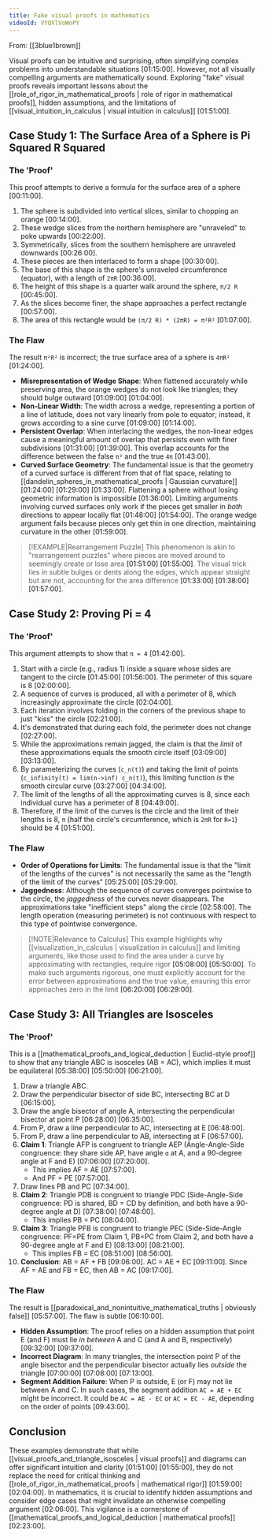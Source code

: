 ```yaml
---
title: Fake visual proofs in mathematics
videoId: VYQVlVoWoPY
---
```


From: [[3blue1brown]] <br/> 

Visual proofs can be intuitive and surprising, often simplifying complex problems into understandable situations <a class="yt-timestamp" data-t="01:15:00">[01:15:00]</a>. However, not all visually compelling arguments are mathematically sound. Exploring "fake" visual proofs reveals important lessons about the [[role_of_rigor_in_mathematical_proofs | role of rigor in mathematical proofs]], hidden assumptions, and the limitations of [[visual_intuition_in_calculus | visual intuition in calculus]] <a class="yt-timestamp" data-t="01:51:00">[01:51:00]</a>.

## Case Study 1: The Surface Area of a Sphere is Pi Squared R Squared

### The 'Proof'
This proof attempts to derive a formula for the surface area of a sphere <a class="yt-timestamp" data-t="00:11:00">[00:11:00]</a>.
1.  The sphere is subdivided into vertical slices, similar to chopping an orange <a class="yt-timestamp" data-t="00:14:00">[00:14:00]</a>.
2.  These wedge slices from the northern hemisphere are "unraveled" to poke upwards <a class="yt-timestamp" data-t="00:22:00">[00:22:00]</a>.
3.  Symmetrically, slices from the southern hemisphere are unraveled downwards <a class="yt-timestamp" data-t="00:26:00">[00:26:00]</a>.
4.  These pieces are then interlaced to form a shape <a class="yt-timestamp" data-t="00:30:00">[00:30:00]</a>.
5.  The base of this shape is the sphere's unraveled circumference (equator), with a length of `2πR` <a class="yt-timestamp" data-t="00:36:00">[00:36:00]</a>.
6.  The height of this shape is a quarter walk around the sphere, `π/2 R` <a class="yt-timestamp" data-t="00:45:00">[00:45:00]</a>.
7.  As the slices become finer, the shape approaches a perfect rectangle <a class="yt-timestamp" data-t="00:57:00">[00:57:00]</a>.
8.  The area of this rectangle would be `(π/2 R) * (2πR) = π²R²` <a class="yt-timestamp" data-t="01:07:00">[01:07:00]</a>.

### The Flaw
The result `π²R²` is incorrect; the true surface area of a sphere is `4πR²` <a class="yt-timestamp" data-t="01:24:00">[01:24:00]</a>.
*   **Misrepresentation of Wedge Shape**: When flattened accurately while preserving area, the orange wedges do not look like triangles; they should bulge outward <a class="yt-timestamp" data-t="01:09:00">[01:09:00]</a> <a class="yt-timestamp" data-t="01:04:00">[01:04:00]</a>.
*   **Non-Linear Width**: The width across a wedge, representing a portion of a line of latitude, does not vary linearly from pole to equator; instead, it grows according to a sine curve <a class="yt-timestamp" data-t="01:09:00">[01:09:00]</a> <a class="yt-timestamp" data-t="01:14:00">[01:14:00]</a>.
*   **Persistent Overlap**: When interlacing the wedges, the non-linear edges cause a meaningful amount of overlap that persists even with finer subdivisions <a class="yt-timestamp" data-t="01:31:00">[01:31:00]</a> <a class="yt-timestamp" data-t="01:39:00">[01:39:00]</a>. This overlap accounts for the difference between the false `π²` and the true `4π` <a class="yt-timestamp" data-t="01:43:00">[01:43:00]</a>.
*   **Curved Surface Geometry**: The fundamental issue is that the geometry of a curved surface is different from that of flat space, relating to [[dandelin_spheres_in_mathematical_proofs | Gaussian curvature]] <a class="yt-timestamp" data-t="01:24:00">[01:24:00]</a> <a class="yt-timestamp" data-t="01:29:00">[01:29:00]</a> <a class="yt-timestamp" data-t="01:33:00">[01:33:00]</a>. Flattening a sphere without losing geometric information is impossible <a class="yt-timestamp" data-t="01:36:00">[01:36:00]</a>. Limiting arguments involving curved surfaces only work if the pieces get smaller in *both* directions to appear locally flat <a class="yt-timestamp" data-t="01:48:00">[01:48:00]</a> <a class="yt-timestamp" data-t="01:54:00">[01:54:00]</a>. The orange wedge argument fails because pieces only get thin in one direction, maintaining curvature in the other <a class="yt-timestamp" data-t="01:59:00">[01:59:00]</a>.

> [!EXAMPLE|Rearrangement Puzzle]
> This phenomenon is akin to "rearrangement puzzles" where pieces are moved around to seemingly create or lose area <a class="yt-timestamp" data-t="01:51:00">[01:51:00]</a> <a class="yt-timestamp" data-t="01:55:00">[01:55:00]</a>. The visual trick lies in subtle bulges or dents along the edges, which appear straight but are not, accounting for the area difference <a class="yt-timestamp" data-t="01:33:00">[01:33:00]</a> <a class="yt-timestamp" data-t="01:38:00">[01:38:00]</a> <a class="yt-timestamp" data-t="01:57:00">[01:57:00]</a>.

## Case Study 2: Proving Pi = 4

### The 'Proof'
This argument attempts to show that `π = 4` <a class="yt-timestamp" data-t="01:42:00">[01:42:00]</a>.
1.  Start with a circle (e.g., radius 1) inside a square whose sides are tangent to the circle <a class="yt-timestamp" data-t="01:45:00">[01:45:00]</a> <a class="yt-timestamp" data-t="01:56:00">[01:56:00]</a>. The perimeter of this square is 8 <a class="yt-timestamp" data-t="02:00:00">[02:00:00]</a>.
2.  A sequence of curves is produced, all with a perimeter of 8, which increasingly approximate the circle <a class="yt-timestamp" data-t="02:04:00">[02:04:00]</a>.
3.  Each iteration involves folding in the corners of the previous shape to just "kiss" the circle <a class="yt-timestamp" data-t="02:21:00">[02:21:00]</a>.
4.  It's demonstrated that during each fold, the perimeter does not change <a class="yt-timestamp" data-t="02:27:00">[02:27:00]</a>.
5.  While the approximations remain jagged, the claim is that the *limit* of these approximations equals the smooth circle itself <a class="yt-timestamp" data-t="03:09:00">[03:09:00]</a> <a class="yt-timestamp" data-t="03:13:00">[03:13:00]</a>.
6.  By parameterizing the curves (`c_n(t)`) and taking the limit of points (`c_infinity(t) = lim(n->inf) c_n(t)`), this limiting function *is* the smooth circular curve <a class="yt-timestamp" data-t="03:27:00">[03:27:00]</a> <a class="yt-timestamp" data-t="04:34:00">[04:34:00]</a>.
7.  The limit of the lengths of all the approximating curves is 8, since each individual curve has a perimeter of 8 <a class="yt-timestamp" data-t="04:49:00">[04:49:00]</a>.
8.  Therefore, if the limit of the curves is the circle and the limit of their lengths is 8, `π` (half the circle's circumference, which is `2πR` for `R=1`) should be 4 <a class="yt-timestamp" data-t="01:51:00">[01:51:00]</a>.

### The Flaw
*   **Order of Operations for Limits**: The fundamental issue is that the "limit of the lengths of the curves" is not necessarily the same as the "length of the limit of the curves" <a class="yt-timestamp" data-t="05:25:00">[05:25:00]</a> <a class="yt-timestamp" data-t="05:29:00">[05:29:00]</a>.
*   **Jaggedness**: Although the sequence of curves converges pointwise to the circle, the *jaggedness* of the curves never disappears. The approximations take "inefficient steps" along the circle <a class="yt-timestamp" data-t="02:58:00">[02:58:00]</a>. The length operation (measuring perimeter) is not continuous with respect to this type of pointwise convergence.

> [!NOTE|Relevance to Calculus]
> This example highlights why [[visualization_in_calculus | visualization in calculus]] and limiting arguments, like those used to find the area under a curve by approximating with rectangles, require rigor <a class="yt-timestamp" data-t="05:08:00">[05:08:00]</a> <a class="yt-timestamp" data-t="05:50:00">[05:50:00]</a>. To make such arguments rigorous, one must explicitly account for the error between approximations and the true value, ensuring this error approaches zero in the limit <a class="yt-timestamp" data-t="06:20:00">[06:20:00]</a> <a class="yt-timestamp" data-t="06:29:00">[06:29:00]</a>.

## Case Study 3: All Triangles are Isosceles

### The 'Proof'
This is a [[mathematical_proofs_and_logical_deduction | Euclid-style proof]] to show that any triangle ABC is isosceles (AB = AC), which implies it must be equilateral <a class="yt-timestamp" data-t="05:38:00">[05:38:00]</a> <a class="yt-timestamp" data-t="05:50:00">[05:50:00]</a> <a class="yt-timestamp" data-t="06:21:00">[06:21:00]</a>.

1.  Draw a triangle ABC.
2.  Draw the perpendicular bisector of side BC, intersecting BC at D <a class="yt-timestamp" data-t="06:15:00">[06:15:00]</a>.
3.  Draw the angle bisector of angle A, intersecting the perpendicular bisector at point P <a class="yt-timestamp" data-t="06:28:00">[06:28:00]</a> <a class="yt-timestamp" data-t="06:35:00">[06:35:00]</a>.
4.  From P, draw a line perpendicular to AC, intersecting at E <a class="yt-timestamp" data-t="06:48:00">[06:48:00]</a>.
5.  From P, draw a line perpendicular to AB, intersecting at F <a class="yt-timestamp" data-t="06:57:00">[06:57:00]</a>.
6.  **Claim 1**: Triangle AFP is congruent to triangle AEP (Angle-Angle-Side congruence: they share side AP, have angle `α` at A, and a 90-degree angle at F and E) <a class="yt-timestamp" data-t="07:06:00">[07:06:00]</a> <a class="yt-timestamp" data-t="07:20:00">[07:20:00]</a>.
    *   This implies AF = AE <a class="yt-timestamp" data-t="07:57:00">[07:57:00]</a>.
    *   And PF = PE <a class="yt-timestamp" data-t="07:57:00">[07:57:00]</a>.
7.  Draw lines PB and PC <a class="yt-timestamp" data-t="07:34:00">[07:34:00]</a>.
8.  **Claim 2**: Triangle PDB is congruent to triangle PDC (Side-Angle-Side congruence: PD is shared, BD = CD by definition, and both have a 90-degree angle at D) <a class="yt-timestamp" data-t="07:38:00">[07:38:00]</a> <a class="yt-timestamp" data-t="07:48:00">[07:48:00]</a>.
    *   This implies PB = PC <a class="yt-timestamp" data-t="08:04:00">[08:04:00]</a>.
9.  **Claim 3**: Triangle PFB is congruent to triangle PEC (Side-Side-Angle congruence: PF=PE from Claim 1, PB=PC from Claim 2, and both have a 90-degree angle at F and E) <a class="yt-timestamp" data-t="08:13:00">[08:13:00]</a> <a class="yt-timestamp" data-t="08:21:00">[08:21:00]</a>.
    *   This implies FB = EC <a class="yt-timestamp" data-t="08:51:00">[08:51:00]</a> <a class="yt-timestamp" data-t="08:56:00">[08:56:00]</a>.
10. **Conclusion**: AB = AF + FB <a class="yt-timestamp" data-t="09:06:00">[09:06:00]</a>. AC = AE + EC <a class="yt-timestamp" data-t="09:11:00">[09:11:00]</a>. Since AF = AE and FB = EC, then AB = AC <a class="yt-timestamp" data-t="09:17:00">[09:17:00]</a>.

### The Flaw
The result is [[paradoxical_and_nonintuitive_mathematical_truths | obviously false]] <a class="yt-timestamp" data-t="05:57:00">[05:57:00]</a>. The flaw is subtle <a class="yt-timestamp" data-t="06:10:00">[06:10:00]</a>.
*   **Hidden Assumption**: The proof relies on a hidden assumption that point E (and F) must lie *in between* A and C (and A and B, respectively) <a class="yt-timestamp" data-t="09:32:00">[09:32:00]</a> <a class="yt-timestamp" data-t="09:37:00">[09:37:00]</a>.
*   **Incorrect Diagram**: In many triangles, the intersection point P of the angle bisector and the perpendicular bisector actually lies *outside* the triangle <a class="yt-timestamp" data-t="07:00:00">[07:00:00]</a> <a class="yt-timestamp" data-t="07:08:00">[07:08:00]</a> <a class="yt-timestamp" data-t="07:13:00">[07:13:00]</a>.
*   **Segment Addition Failure**: When P is outside, E (or F) may not lie between A and C. In such cases, the segment addition `AC = AE + EC` might be incorrect. It could be `AC = AE - EC` or `AC = EC - AE`, depending on the order of points <a class="yt-timestamp" data-t="09:43:00">[09:43:00]</a>.

## Conclusion

These examples demonstrate that while [[visual_proofs_and_triangle_isosceles | visual proofs]] and diagrams can offer significant intuition and clarity <a class="yt-timestamp" data-t="01:51:00">[01:51:00]</a> <a class="yt-timestamp" data-t="01:55:00">[01:55:00]</a>, they do not replace the need for critical thinking and [[role_of_rigor_in_mathematical_proofs | mathematical rigor]] <a class="yt-timestamp" data-t="01:59:00">[01:59:00]</a> <a class="yt-timestamp" data-t="02:04:00">[02:04:00]</a>. In mathematics, it is crucial to identify hidden assumptions and consider edge cases that might invalidate an otherwise compelling argument <a class="yt-timestamp" data-t="02:06:00">[02:06:00]</a>. This vigilance is a cornerstone of [[mathematical_proofs_and_logical_deduction | mathematical proofs]] <a class="yt-timestamp" data-t="02:23:00">[02:23:00]</a>.
